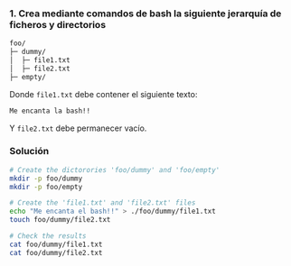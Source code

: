 ### 1. Crea mediante comandos de bash la siguiente jerarquía de ficheros y directorios

```bash
foo/
├─ dummy/
│  ├─ file1.txt
│  ├─ file2.txt
├─ empty/
```

Donde `file1.txt` debe contener el siguiente texto:

```bash
Me encanta la bash!!
```

Y `file2.txt` debe permanecer vacío.

### Solución 

```bash
# Create the dictorories 'foo/dummy' and 'foo/empty'
mkdir -p foo/dummy
mkdir -p foo/empty

# Create the 'file1.txt' and 'file2.txt' files
echo "Me encanta el bash!!" > ./foo/dummy/file1.txt
touch foo/dummy/file2.txt

# Check the results
cat foo/dummy/file1.txt
cat foo/dummy/file2.txt
```
